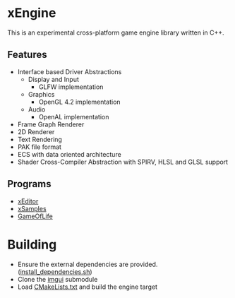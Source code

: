 # xEngine
This is an experimental cross-platform game engine library written in C++.

## Features
- Interface based Driver Abstractions
  - Display and Input
    - GLFW implementation
  - Graphics
    - OpenGL 4.2 implementation
  - Audio
    - OpenAL implementation
- Frame Graph Renderer
- 2D Renderer
- Text Rendering
- PAK file format
- ECS with data oriented architecture
- Shader Cross-Compiler Abstraction with SPIRV, HLSL and GLSL support


## Programs
- [xEditor](https://github.com/vetux/xeditor)
- [xSamples](https://github.com/vetux/xsamples)
- [GameOfLife](https://github.com/vetux/gameoflife)

# Building
- Ensure the external dependencies are provided. ([install_dependencies.sh](install_dependencies.sh]))
- Clone the [imgui](submodules/imgui) submodule
- Load [CMakeLists.txt](CMakeLists.txt) and build the engine target